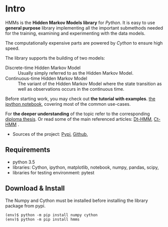 Intro
=======

HMMs is the **Hidden Markov Models library** for *Python*. 
It is easy to use **general purpose** library implementing all the important
submethods needed for the training, examining and experimenting with
the data models.

The computationally expensive parts are powered by
*Cython* to ensure high speed.

The library supports the building of two models:

<dl>
 <dt>Discrete-time Hidden Markov Model</dt>
 <dd>Usually simply referred to as the Hidden Markov Model.</dd>

 <dt>Continuous-time Hidden Markov Model</dt> 
 <dd>The variant of the Hidden Markov Model where the state transition as well as observations occurs in the continuous time. </dd>
</dl>

Before starting work, you may check out **the tutorial with examples**. [the ipython notebook](https://github.com/lopatovsky/CT-HMM/blob/master/hmms.ipynb), covering most of the common use-cases.

For **the deeper understanding** of the topic refer to the corresponding [diploma thesis](https://github.com/lopatovsky/DP).
Or read some of the main referenced articles: [Dt-HMM](http://www.ece.ucsb.edu/Faculty/Rabiner/ece259/Reprints/tutorial%20on%20hmm%20and%20applications.pdf), [Ct-HMM](https://web.engr.oregonstate.edu/~lif/nips2015_CTHMM_learning_camera_ready.pdf) .

-  Sources of the project:
   [Pypi](https://pypi.python.org/pypi/hmms),
   [Github](https://github.com/lopatovsky/CT-HMM),


Requirements
-------------

-  python 3.5
-  libraries: Cython, ipython, matplotlib, notebook, numpy, pandas, scipy,
-  libraries for testing environment: pytest   

Download & Install
-------------------

The Numpy and Cython must be installed before installing the library package from pypi.

```
(env)$ python -m pip install numpy cython
(env)$ python -m pip install hmms

```



